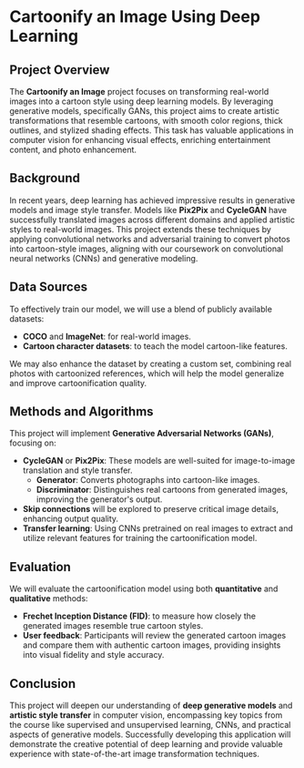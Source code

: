 
# Cartoonify an Image Using Deep Learning
## Project Overview
The **Cartoonify an Image** project focuses on transforming real-world images into a cartoon style using deep learning models. By leveraging generative models, specifically GANs, this project aims to create artistic transformations that resemble cartoons, with smooth color regions, thick outlines, and stylized shading effects. This task has valuable applications in computer vision for enhancing visual effects, enriching entertainment content, and photo enhancement.

## Background
In recent years, deep learning has achieved impressive results in generative models and image style transfer. Models like **Pix2Pix** and **CycleGAN** have successfully translated images across different domains and applied artistic styles to real-world images. This project extends these techniques by applying convolutional networks and adversarial training to convert photos into cartoon-style images, aligning with our coursework on convolutional neural networks (CNNs) and generative modeling.

## Data Sources
To effectively train our model, we will use a blend of publicly available datasets:
- **COCO** and **ImageNet**: for real-world images.
- **Cartoon character datasets**: to teach the model cartoon-like features.

We may also enhance the dataset by creating a custom set, combining real photos with cartoonized references, which will help the model generalize and improve cartoonification quality.

## Methods and Algorithms
This project will implement **Generative Adversarial Networks (GANs)**, focusing on:
- **CycleGAN** or **Pix2Pix**: These models are well-suited for image-to-image translation and style transfer.
  - **Generator**: Converts photographs into cartoon-like images.
  - **Discriminator**: Distinguishes real cartoons from generated images, improving the generator's output.
- **Skip connections** will be explored to preserve critical image details, enhancing output quality.
- **Transfer learning**: Using CNNs pretrained on real images to extract and utilize relevant features for training the cartoonification model.

## Evaluation
We will evaluate the cartoonification model using both **quantitative** and **qualitative** methods:
- **Frechet Inception Distance (FID)**: to measure how closely the generated images resemble true cartoon styles.
- **User feedback**: Participants will review the generated cartoon images and compare them with authentic cartoon images, providing insights into visual fidelity and style accuracy.

## Conclusion
This project will deepen our understanding of **deep generative models** and **artistic style transfer** in computer vision, encompassing key topics from the course like supervised and unsupervised learning, CNNs, and practical aspects of generative models. Successfully developing this application will demonstrate the creative potential of deep learning and provide valuable experience with state-of-the-art image transformation techniques.
